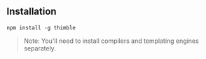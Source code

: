 ## Installation ##

    npm install -g thimble
    
> Note: You'll need to install compilers and templating engines separately.